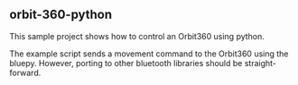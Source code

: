 ## orbit-360-python

This sample project shows how to control an Orbit360 using python. 

The example script sends a movement command to the Orbit360 using the bluepy. 
However, porting to other bluetooth libraries should be straight-forward. 

